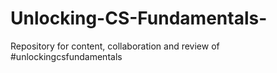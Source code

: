 # Unlocking-CS-Fundamentals-
Repository for content, collaboration and review of #unlockingcsfundamentals
